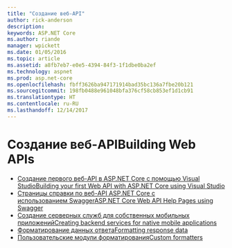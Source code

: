 ```yaml
---
title: "Создание веб-API"
author: rick-anderson
description: 
keywords: ASP.NET Core
ms.author: riande
manager: wpickett
ms.date: 01/05/2016
ms.topic: article
ms.assetid: a8fb7eb7-e0e5-4394-84f3-1f1dbe0ba2ef
ms.technology: aspnet
ms.prod: asp.net-core
ms.openlocfilehash: fbff3626ba947171914bad35bc136a7fbe20b121
ms.sourcegitcommit: 198fb0488e961048bfa376cf58cb853ef1d1cb91
ms.translationtype: HT
ms.contentlocale: ru-RU
ms.lasthandoff: 12/14/2017
---
```

# <a name="building-web-apis"></a><span data-ttu-id="39bab-103">Создание веб-API</span><span class="sxs-lookup"><span data-stu-id="39bab-103">Building Web APIs</span></span>

* [<span data-ttu-id="39bab-104">Создание первого веб-API в ASP.NET Core с помощью Visual Studio</span><span class="sxs-lookup"><span data-stu-id="39bab-104">Building your first Web API with ASP.NET Core using Visual Studio</span></span>](../../tutorials/first-web-api.md)
* [<span data-ttu-id="39bab-105">Страницы справки по веб-API ASP.NET Core с использованием Swagger</span><span class="sxs-lookup"><span data-stu-id="39bab-105">ASP.NET Core Web API Help Pages using Swagger</span></span>](../../tutorials/web-api-help-pages-using-swagger.md)
* [<span data-ttu-id="39bab-106">Создание серверных служб для собственных мобильных приложений</span><span class="sxs-lookup"><span data-stu-id="39bab-106">Creating backend services for native mobile applications</span></span>](../../mobile/native-mobile-backend.md)
* [<span data-ttu-id="39bab-107">Форматирование данных ответа</span><span class="sxs-lookup"><span data-stu-id="39bab-107">Formatting response data</span></span>](../models/formatting.md)
* [<span data-ttu-id="39bab-108">Пользовательские модули форматирования</span><span class="sxs-lookup"><span data-stu-id="39bab-108">Custom formatters</span></span>](../advanced/custom-formatters.md)

